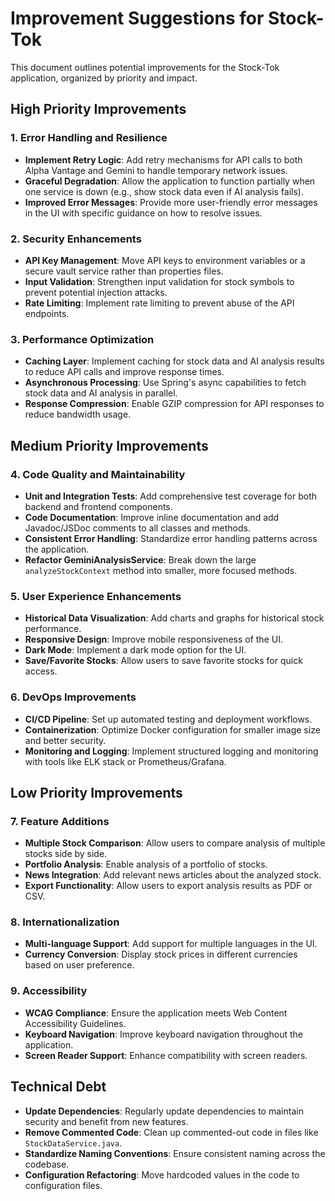 # Improvement Suggestions for Stock-Tok

This document outlines potential improvements for the Stock-Tok application, organized by priority and impact.

## High Priority Improvements

### 1. Error Handling and Resilience

- **Implement Retry Logic**: Add retry mechanisms for API calls to both Alpha Vantage and Gemini to handle temporary network issues.
- **Graceful Degradation**: Allow the application to function partially when one service is down (e.g., show stock data even if AI analysis fails).
- **Improved Error Messages**: Provide more user-friendly error messages in the UI with specific guidance on how to resolve issues.

### 2. Security Enhancements

- **API Key Management**: Move API keys to environment variables or a secure vault service rather than properties files.
- **Input Validation**: Strengthen input validation for stock symbols to prevent potential injection attacks.
- **Rate Limiting**: Implement rate limiting to prevent abuse of the API endpoints.

### 3. Performance Optimization

- **Caching Layer**: Implement caching for stock data and AI analysis results to reduce API calls and improve response times.
- **Asynchronous Processing**: Use Spring's async capabilities to fetch stock data and AI analysis in parallel.
- **Response Compression**: Enable GZIP compression for API responses to reduce bandwidth usage.

## Medium Priority Improvements

### 4. Code Quality and Maintainability

- **Unit and Integration Tests**: Add comprehensive test coverage for both backend and frontend components.
- **Code Documentation**: Improve inline documentation and add Javadoc/JSDoc comments to all classes and methods.
- **Consistent Error Handling**: Standardize error handling patterns across the application.
- **Refactor GeminiAnalysisService**: Break down the large `analyzeStockContext` method into smaller, more focused methods.

### 5. User Experience Enhancements

- **Historical Data Visualization**: Add charts and graphs for historical stock performance.
- **Responsive Design**: Improve mobile responsiveness of the UI.
- **Dark Mode**: Implement a dark mode option for the UI.
- **Save/Favorite Stocks**: Allow users to save favorite stocks for quick access.

### 6. DevOps Improvements

- **CI/CD Pipeline**: Set up automated testing and deployment workflows.
- **Containerization**: Optimize Docker configuration for smaller image size and better security.
- **Monitoring and Logging**: Implement structured logging and monitoring with tools like ELK stack or Prometheus/Grafana.

## Low Priority Improvements

### 7. Feature Additions

- **Multiple Stock Comparison**: Allow users to compare analysis of multiple stocks side by side.
- **Portfolio Analysis**: Enable analysis of a portfolio of stocks.
- **News Integration**: Add relevant news articles about the analyzed stock.
- **Export Functionality**: Allow users to export analysis results as PDF or CSV.

### 8. Internationalization

- **Multi-language Support**: Add support for multiple languages in the UI.
- **Currency Conversion**: Display stock prices in different currencies based on user preference.

### 9. Accessibility

- **WCAG Compliance**: Ensure the application meets Web Content Accessibility Guidelines.
- **Keyboard Navigation**: Improve keyboard navigation throughout the application.
- **Screen Reader Support**: Enhance compatibility with screen readers.

## Technical Debt

- **Update Dependencies**: Regularly update dependencies to maintain security and benefit from new features.
- **Remove Commented Code**: Clean up commented-out code in files like `StockDataService.java`.
- **Standardize Naming Conventions**: Ensure consistent naming across the codebase.
- **Configuration Refactoring**: Move hardcoded values in the code to configuration files.
